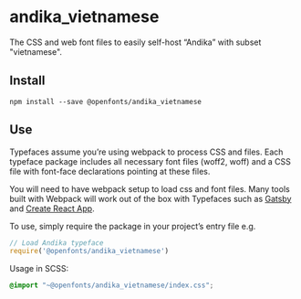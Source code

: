 
# andika_vietnamese

The CSS and web font files to easily self-host “Andika” with subset "vietnamese".

## Install

`npm install --save @openfonts/andika_vietnamese`

## Use

Typefaces assume you’re using webpack to process CSS and files. Each typeface
package includes all necessary font files (woff2, woff) and a CSS file with
font-face declarations pointing at these files.

You will need to have webpack setup to load css and font files. Many tools built
with Webpack will work out of the box with Typefaces such as [Gatsby](https://github.com/gatsbyjs/gatsby)
and [Create React App](https://github.com/facebookincubator/create-react-app).

To use, simply require the package in your project’s entry file e.g.

```javascript
// Load Andika typeface
require('@openfonts/andika_vietnamese')
```

Usage in SCSS:
```scss
@import "~@openfonts/andika_vietnamese/index.css";
```

